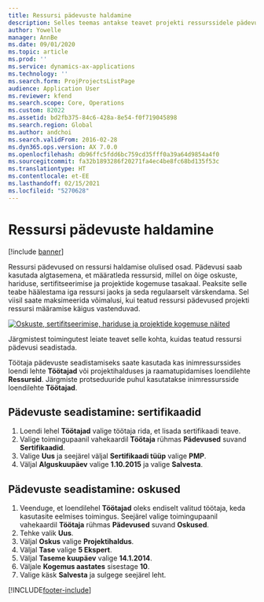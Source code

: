 ```yaml
---
title: Ressursi pädevuste haldamine
description: Selles teemas antakse teavet projekti ressurssidele pädevuste seadistamise kohta.
author: Yowelle
manager: AnnBe
ms.date: 09/01/2020
ms.topic: article
ms.prod: ''
ms.service: dynamics-ax-applications
ms.technology: ''
ms.search.form: ProjProjectsListPage
audience: Application User
ms.reviewer: kfend
ms.search.scope: Core, Operations
ms.custom: 82022
ms.assetid: bd2fb375-84c6-428a-8e54-f0f719045898
ms.search.region: Global
ms.author: andchoi
ms.search.validFrom: 2016-02-28
ms.dyn365.ops.version: AX 7.0.0
ms.openlocfilehash: db96ffc5fdd6bc759cd35fff0a39a64d9854a4f0
ms.sourcegitcommit: fa32b1893286f20271fa4ec4be8fc68bd135f53c
ms.translationtype: HT
ms.contentlocale: et-EE
ms.lasthandoff: 02/15/2021
ms.locfileid: "5270628"
---
```

# <a name="manage-resource-competencies"></a>Ressursi pädevuste haldamine

[!include [banner](../includes/banner.md)]

Ressursi pädevused on ressursi haldamise olulised osad. Pädevusi saab kasutada algtasemena, et määratleda ressursid, millel on õige oskuste, hariduse, sertifitseerimise ja projektide kogemuse tasakaal. Peaksite selle teabe häälestama iga ressursi jaoks ja seda regulaarselt värskendama. Sel viisil saate maksimeerida võimalusi, kui teatud ressursi pädevused projekti ressursi määramise käigus vastenduvad.

[![Oskuste, sertifitseerimise, hariduse ja projektide kogemuse näited](./media/projectresourcing06-1024x383.jpg)](./media/projectresourcing06.jpg)

Järgmistest toimingutest leiate teavet selle kohta, kuidas teatud ressursi pädevusi seadistada.

Töötaja pädevuste seadistamiseks saate kasutada kas inimressurssides loendi lehte **Töötajad** või projektihalduses ja raamatupidamises loendilehte **Ressursid**. Järgmiste protseduuride puhul kasutatakse inimressursside loendilehte **Töötajad**.

## <a name="set-up-competencies-certificates"></a>Pädevuste seadistamine: sertifikaadid

1. Loendi lehel **Töötajad** valige töötaja rida, et lisada sertifikaadi teave.
2. Valige toimingupaanil vahekaardil **Töötaja** rühmas **Pädevused** suvand **Sertifikaadid**.
3. Valige **Uus** ja seejärel väljal **Sertifikaadi tüüp** valige **PMP**.
4. Väljal **Alguskuupäev** valige **1.10.2015** ja valige **Salvesta**.

## <a name="set-up-competencies-skills"></a>Pädevuste seadistamine: oskused

1. Veenduge, et loendilehel **Töötajad** oleks endiselt valitud töötaja, keda kasutasite eelmises toimingus. Seejärel valige toimingupaanil vahekaardil **Töötaja** rühmas **Pädevused** suvand **Oskused**.
2. Tehke valik **Uus**.
3. Väljal **Oskus** valige **Projektihaldus**.
4. Väljal **Tase** valige **5 Ekspert**.
5. Väljal **Taseme kuupäev** valige **14.1.2014**.
6. Väljale **Kogemus aastates** sisestage **10**.
7. Valige käsk **Salvesta** ja sulgege seejärel leht.


[!INCLUDE[footer-include](../includes/footer-banner.md)]